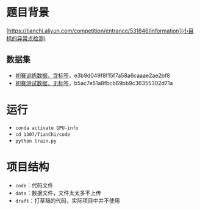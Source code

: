 # 题目背景

[https://tianchi.aliyun.com/competition/entrance/531846/information](小目标的异常点检测)

## 数据集

- [初赛训练数据，含标签](https://tianchi-competition.oss-cn-hangzhou.aliyuncs.com/531846/tile_round1_train_20201231.zip)，e3b9d049f8f15f7a58a6caaae2ae2bf8
- [初赛测试数据，无标签](https://tianchi-competition.oss-cn-hangzhou.aliyuncs.com/531846/tile_round1_testA_20201231.zip)，b5ac7e51a8fbcb69bb9c36355302d71a

# 运行

- `conda activate GPU-info`
- `cd 1307/TianChi/code`
- `python train.py`

# 项目结构

- `code`：代码文件
- `data`：数据文件，文件太太多不上传
- `draft`：打草稿的代码，实际项目中并不使用